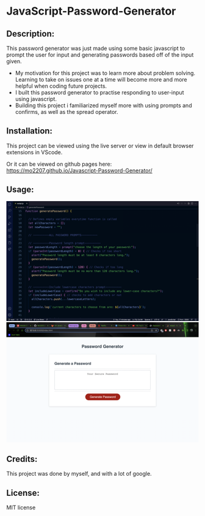 # JavaScript-Password-Generator

## Description:
  
This password generator was just made using some basic javascript to prompt the user for input and generating passwords based off of the input given.
  - My motivation for this project was to learn more about problem solving. Learning to take on issues one at a time will become more and more helpful when coding future projects.
  - I built this password generator to practise responding to user-input using javascript.
  - Building this project i familiarized myself more with using prompts and confirms, as well as the spread operator.
  
## Installation:
This project can be viewed using the live server or view in default browser extensions in VScode.

Or it can be viewed on github pages here: https://mo2207.github.io/Javascript-Password-Generator/

## Usage:
!["picture of password generator code"](/assets/images/PasswordGeneratorCode.png)
!["picture of password generator page"](/assets/images/PasswordGeneratorScreenshot.png)

## Credits:
This project was done by myself, and with a lot of google.

## License:
MIT license
